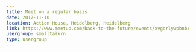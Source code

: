 ```yaml
---
title: Meet on a regular basis
date: 2017-11-10
location: Action House, Heidelberg, Heidelberg
link: https://www.meetup.com/back-to-the-future/events/xvgdrlywpbnb/
usergroup: smalltalkrn
type: usergroup
---
```


